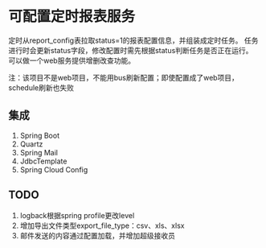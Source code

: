 # 可配置定时报表服务

定时从report_config表拉取status=1的报表配置信息，并组装成定时任务。
任务进行时会更新status字段，修改配置时需先根据status判断任务是否正在运行。
可以做一个web服务提供增删改查功能。

注：该项目不是web项目，不能用bus刷新配置；即使配置成了web项目，schedule刷新也失败

## 集成

1. Spring Boot
1. Quartz
1. Spring Mail
1. JdbcTemplate
1. Spring Cloud Config

## TODO

1. logback根据spring profile更改level
1. 增加导出文件类型export_file_type：csv、xls、xlsx
1. 邮件发送的内容通过配置加载，并增加超级接收员
